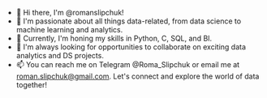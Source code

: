 - 👋 Hi there, I'm @romanslipchuk!
- 👀 I'm passionate about all things data-related, from data science to machine learning and analytics.
- 🌱 Currently, I'm honing my skills in Python, C, SQL, and BI.
- 💞️ I'm always looking for opportunities to collaborate on exciting data analytics and DS projects.
- 📫 You can reach me on Telegram @Roma_Slipchuk or email me at roman.slipchuk@gmail.com. Let's connect and explore the world of data together!

<!---
romanslipchuk/romanslipchuk is a ✨ special ✨ repository because its `README.md` (this file) appears on your GitHub profile.
You can click the Preview link to take a look at your changes.
--->
